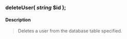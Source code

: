 ### deleteUser( *string* **$id** );

#### Description

> Deletes a user from the database table specified.